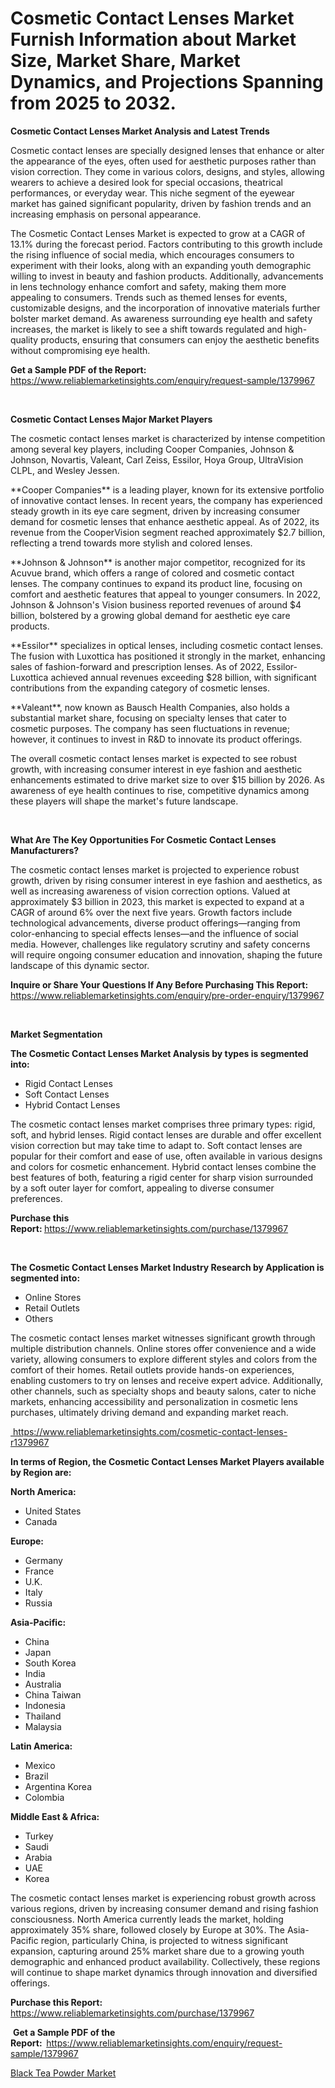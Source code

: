 <p><h1>Cosmetic Contact Lenses Market Furnish Information about Market Size, Market Share, Market Dynamics, and Projections Spanning from 2025 to 2032.</h1></p><p><strong>Cosmetic Contact Lenses Market Analysis and Latest Trends</strong></p>
<p><p>Cosmetic contact lenses are specially designed lenses that enhance or alter the appearance of the eyes, often used for aesthetic purposes rather than vision correction. They come in various colors, designs, and styles, allowing wearers to achieve a desired look for special occasions, theatrical performances, or everyday wear. This niche segment of the eyewear market has gained significant popularity, driven by fashion trends and an increasing emphasis on personal appearance.</p><p>The Cosmetic Contact Lenses Market is expected to grow at a CAGR of 13.1% during the forecast period. Factors contributing to this growth include the rising influence of social media, which encourages consumers to experiment with their looks, along with an expanding youth demographic willing to invest in beauty and fashion products. Additionally, advancements in lens technology enhance comfort and safety, making them more appealing to consumers. Trends such as themed lenses for events, customizable designs, and the incorporation of innovative materials further bolster market demand. As awareness surrounding eye health and safety increases, the market is likely to see a shift towards regulated and high-quality products, ensuring that consumers can enjoy the aesthetic benefits without compromising eye health.</p></p>
<p><strong>Get a Sample PDF of the Report:&nbsp;</strong> <a href="https://www.reliablemarketinsights.com/enquiry/request-sample/1379967?utm_campaign=2012&utm_medium=2&utm_source=Github&utm_content=ia&utm_term=09022025&utm_id=cosmetic-contact-lenses">https://www.reliablemarketinsights.com/enquiry/request-sample/1379967</a></p>
<p>&nbsp;</p>
<p><strong>Cosmetic Contact Lenses Major Market Players</strong></p>
<p><p>The cosmetic contact lenses market is characterized by intense competition among several key players, including Cooper Companies, Johnson & Johnson, Novartis, Valeant, Carl Zeiss, Essilor, Hoya Group, UltraVision CLPL, and Wesley Jessen. </p><p>**Cooper Companies** is a leading player, known for its extensive portfolio of innovative contact lenses. In recent years, the company has experienced steady growth in its eye care segment, driven by increasing consumer demand for cosmetic lenses that enhance aesthetic appeal. As of 2022, its revenue from the CooperVision segment reached approximately $2.7 billion, reflecting a trend towards more stylish and colored lenses.</p><p>**Johnson & Johnson** is another major competitor, recognized for its Acuvue brand, which offers a range of colored and cosmetic contact lenses. The company continues to expand its product line, focusing on comfort and aesthetic features that appeal to younger consumers. In 2022, Johnson & Johnson's Vision business reported revenues of around $4 billion, bolstered by a growing global demand for aesthetic eye care products.</p><p>**Essilor** specializes in optical lenses, including cosmetic contact lenses. The fusion with Luxottica has positioned it strongly in the market, enhancing sales of fashion-forward and prescription lenses. As of 2022, Essilor-Luxottica achieved annual revenues exceeding $28 billion, with significant contributions from the expanding category of cosmetic lenses.</p><p>**Valeant**, now known as Bausch Health Companies, also holds a substantial market share, focusing on specialty lenses that cater to cosmetic purposes. The company has seen fluctuations in revenue; however, it continues to invest in R&D to innovate its product offerings.</p><p>The overall cosmetic contact lenses market is expected to see robust growth, with increasing consumer interest in eye fashion and aesthetic enhancements estimated to drive market size to over $15 billion by 2026. As awareness of eye health continues to rise, competitive dynamics among these players will shape the market's future landscape.</p></p>
<p>&nbsp;</p>
<p><strong>What Are The Key Opportunities For Cosmetic Contact Lenses Manufacturers?</strong></p>
<p><p>The cosmetic contact lenses market is projected to experience robust growth, driven by rising consumer interest in eye fashion and aesthetics, as well as increasing awareness of vision correction options. Valued at approximately $3 billion in 2023, this market is expected to expand at a CAGR of around 6% over the next five years. Growth factors include technological advancements, diverse product offerings—ranging from color-enhancing to special effects lenses—and the influence of social media. However, challenges like regulatory scrutiny and safety concerns will require ongoing consumer education and innovation, shaping the future landscape of this dynamic sector.</p></p>
<p><strong>Inquire or Share Your Questions If Any Before Purchasing This Report:</strong> <a href="https://www.reliablemarketinsights.com/enquiry/pre-order-enquiry/1379967?utm_campaign=2012&utm_medium=2&utm_source=Github&utm_content=ia&utm_term=09022025&utm_id=cosmetic-contact-lenses">https://www.reliablemarketinsights.com/enquiry/pre-order-enquiry/1379967</a></p>
<p>&nbsp;</p>
<p><strong>Market Segmentation</strong></p>
<p><strong>The Cosmetic Contact Lenses Market Analysis by types is segmented into:</strong></p>
<p><ul><li>Rigid Contact Lenses</li><li>Soft Contact Lenses</li><li>Hybrid Contact Lenses</li></ul></p>
<p><p>The cosmetic contact lenses market comprises three primary types: rigid, soft, and hybrid lenses. Rigid contact lenses are durable and offer excellent vision correction but may take time to adapt to. Soft contact lenses are popular for their comfort and ease of use, often available in various designs and colors for cosmetic enhancement. Hybrid contact lenses combine the best features of both, featuring a rigid center for sharp vision surrounded by a soft outer layer for comfort, appealing to diverse consumer preferences.</p></p>
<p><strong>Purchase this Report:&nbsp;</strong><a href="https://www.reliablemarketinsights.com/purchase/1379967?utm_campaign=2012&utm_medium=2&utm_source=Github&utm_content=ia&utm_term=09022025&utm_id=cosmetic-contact-lenses">https://www.reliablemarketinsights.com/purchase/1379967</a></p>
<p>&nbsp;</p>
<p><strong>The Cosmetic Contact Lenses Market Industry Research by Application is segmented into:</strong></p>
<p><ul><li>Online Stores</li><li>Retail Outlets</li><li>Others</li></ul></p>
<p><p>The cosmetic contact lenses market witnesses significant growth through multiple distribution channels. Online stores offer convenience and a wide variety, allowing consumers to explore different styles and colors from the comfort of their homes. Retail outlets provide hands-on experiences, enabling customers to try on lenses and receive expert advice. Additionally, other channels, such as specialty shops and beauty salons, cater to niche markets, enhancing accessibility and personalization in cosmetic lens purchases, ultimately driving demand and expanding market reach.</p></p>
<p><a href="https://www.reliablemarketinsights.com/cosmetic-contact-lenses-r1379967?utm_campaign=2012&utm_medium=2&utm_source=Github&utm_content=ia&utm_term=09022025&utm_id=cosmetic-contact-lenses">&nbsp;https://www.reliablemarketinsights.com/cosmetic-contact-lenses-r1379967</a></p>
<p><strong>In terms of Region, the Cosmetic Contact Lenses Market Players available by Region are:</strong></p>
<p>
    <p> <strong> North America: </strong>
        <ul>
            <li>United States</li>
            <li>Canada</li>
        </ul>
        </p> 
    <p> <strong> Europe: </strong>
        <ul>
            <li>Germany</li>
            <li>France</li>
            <li>U.K.</li>
            <li>Italy</li>
            <li>Russia</li>
        </ul>
        </p> 
    <p> <strong> Asia-Pacific: </strong>
        <ul>
            <li>China</li>
            <li>Japan</li>
            <li>South Korea</li>
            <li>India</li>
            <li>Australia</li>
            <li>China Taiwan</li>
            <li>Indonesia</li>
            <li>Thailand</li>
            <li>Malaysia</li>
        </ul>
        </p> 
    <p> <strong> Latin America: </strong>
        <ul>
            <li>Mexico</li>
            <li>Brazil</li>
            <li>Argentina Korea</li>
            <li>Colombia</li>
        </ul>
        </p> 
    <p> <strong> Middle East & Africa: </strong>
        <ul>
            <li>Turkey</li>
            <li>Saudi</li>
            <li>Arabia</li>
            <li>UAE</li>
            <li>Korea</li>
        </ul>
    </p>
    </p>
<p><p>The cosmetic contact lenses market is experiencing robust growth across various regions, driven by increasing consumer demand and rising fashion consciousness. North America currently leads the market, holding approximately 35% share, followed closely by Europe at 30%. The Asia-Pacific region, particularly China, is projected to witness significant expansion, capturing around 25% market share due to a growing youth demographic and enhanced product availability. Collectively, these regions will continue to shape market dynamics through innovation and diversified offerings.</p></p>
<p><strong>Purchase this Report: </strong><a href="https://www.reliablemarketinsights.com/purchase/1379967?utm_campaign=2012&utm_medium=2&utm_source=Github&utm_content=ia&utm_term=09022025&utm_id=cosmetic-contact-lenses">https://www.reliablemarketinsights.com/purchase/1379967</a></p>
<p>&nbsp;<strong>Get a Sample PDF of the Report:&nbsp;&nbsp;</strong><a href="https://www.reliablemarketinsights.com/enquiry/request-sample/1379967?utm_campaign=2012&utm_medium=2&utm_source=Github&utm_content=ia&utm_term=09022025&utm_id=cosmetic-contact-lenses">https://www.reliablemarketinsights.com/enquiry/request-sample/1379967</a></p>
<p><strong></strong></p>
<p><p><a href="https://github.com/GenaGaines34/Market-Research-Report-List-1/blob/main/black-tea-powder-market.md?utm_campaign=2012&utm_medium=2&utm_source=Github&utm_content=ia&utm_term=09022025&utm_id=cosmetic-contact-lenses">Black Tea Powder Market</a></p></p>